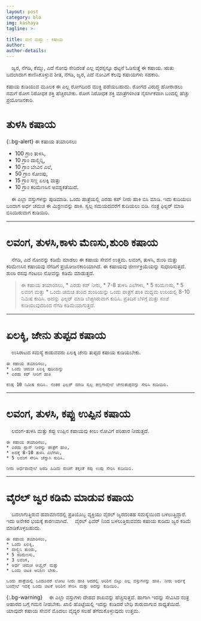 ```yaml
---
layout: post
category: blo
img: kashaya
tagline: >-
  
title: ಮನೆ ಮದ್ದು - ಕಷಾಯ
author: 
author-details: 
---
```

&emsp;ಜ್ವರ, ನೆಗಡಿ, ಕೆಮ್ಮು, ಎದೆ ನೋವು ಸೇರಿದಂತೆ ಎಲ್ಲ ವೈರಸ್ಸನ್ನೂ ಥಟ್ಟನೆ ಓಡಿಸುತ್ತೆ ಈ ಕಷಾಯ. ಋತು ಬದಲಾದಾಗ ಕಾಣಿಸಿಕೊಳ್ಳುವ ಶೀತ, ನೆಗಡಿ, ಜ್ವರ, ಎದೆ ನೋವಿಗೆ ಕೆಲವು ಕಷಾಯಗಳು ಸಹಕಾರಿ.

<!--more-->

ಕಷಾಯ ಕುಡಿಯುವ ಮೂಲಕ ಈ ಎಲ್ಲ ರೋಗದಿಂದ ಮುಕ್ತಿ ಪಡೆಯಬಹುದು. ರೋಗದ ವಿರುದ್ಧ ಹೋರಾಡಲು ನಮಗೆ ರೋಗ ನಿರೋಧಕ ಶಕ್ತಿ ಹೆಚ್ಚಿರಬೇಕು. ರೋಗ ನಿರೋಧಕ ಶಕ್ತಿ ಮಾತ್ರೆಗಳಿಗಿಂತ ನೈಸರ್ಗಿಕವಾಗಿ ಬಂದಲ್ಲಿ ಹೆಚ್ಚು ಪ್ರಯೋಜನಕಾರಿ.

# ತುಳಸಿ ಕಷಾಯ

{:.bg-alert}
ಈ ಕಷಾಯ ತಯಾರಿಸಲು 
* 100 ಗ್ರಾಂ ತುಳಸಿ,
* 10 ಗ್ರಾಂ ದಾಲ್ಚಿನ್ನಿ,
* 10 ಗ್ರಾಂ ಬೇವಿನ ಎಲೆ,
* 50 ಗ್ರಾಂ ಸೋಂಪು,
* 15 ಗ್ರಾಂ ಸಣ್ಣ ಏಲಕ್ಕಿ ಮತ್ತು 
* 10 ಗ್ರಾಂ ಕರಿಮೆಣಸಿನ ಅವಶ್ಯಕತೆಯಿದೆ.

&emsp;ಈ ಎಲ್ಲಾ ವಸ್ತುಗಳನ್ನು ಪುಡಿಮಾಡಿ. ಒಂದು ಪಾತ್ರೆಯಲ್ಲಿ ಎರಡು ಕಪ್ ನೀರು ಹಾಕಿ ಬಿಸಿ ಮಾಡಿ. ಇದು ಕುದಿಯಲು ಬಂದಾಗ ಅರ್ಧ ಚಮಚ ಈ ಮಿಶ್ರಣವನ್ನು ಹಾಕಿ. ಸ್ವಲ್ಪ ಸಮಯದವರೆಗೆ ಕುದಿಯಲು ಬಿಡಿ. ನಂತ್ರ ಫಿಲ್ಟರ್ ಮಾಡಿ ಬಿಸಿಯಿರುವಾಗ ಕುಡಿಯಿರಿ.

<hr>

# ಲವಂಗ, ತುಳಸಿ,ಕಾಳು ಮೆಣಸು,ಶುಂಠಿ ಕಷಾಯ
&emsp;ನೆಗಡಿ, ಎದೆ ನೋವನ್ನು ಕಡಿಮೆ ಮಾಡಲು ಈ ಕಷಾಯ ಸೇವನೆ ಉತ್ತಮ. ಲವಂಗ, ತುಳಸಿ, ಶುಂಠಿ ಮತ್ತು ಕರಿಮೆಣಸಿನ ಕಷಾಯವು ನೆಗಡಿಗೆ ಪ್ರಯೋಜನಕಾರಿಯಾಗಿದೆ. ಈ ಕಷಾಯವು ಜೀರ್ಣಕ್ರಿಯೆಯನ್ನು ಸುಧಾರಿಸುತ್ತದೆ.
ಶುಂಠಿ ರಸವು ಗಂಟಲು ನೋವನ್ನು ಕಡಿಮೆ ಮಾಡುತ್ತದೆ. 
<blockquote>
ಈ ಕಷಾಯ ತಯಾರಿಸಲು, 
* ಎರಡು ಕಪ್ ನೀರು,
* 7-8 ತುಳಸಿ ಎಲೆಗಳು,
* 5 ಕರಿಮೆಣಸು,
* 5 ಲವಂಗ ಮತ್ತು 
* ಒಂದು ಚಮಚ ತುರಿದ ಶುಂಠಿಯನ್ನು 
ಒಂದು ಪಾತ್ರೆಗೆ ಹಾಕಿ ಮಧ್ಯಮ ಉರಿಯಲ್ಲಿ 8-10 ನಿಮಿಷ ಕುದಿಸಿ. ಅದನ್ನು ಫಿಲ್ಟರ್ ಮಾಡಿ ಬೆಚ್ಚಗಿರುವಾಗ ಕುದಿಸಿ. ಪ್ರತಿದಿನ ಬೆಳಿಗ್ಗೆ ಮತ್ತು ಸಂಜೆ ಕುಡಿಯುವುದರಿಂದ ನೆಗಡಿ ಕಡಿಮೆಯಾಗುತ್ತದೆ.
</blockquote>

<hr>

# ಏಲಕ್ಕಿ, ಜೇನು ತುಪ್ಪದ ಕಷಾಯ
&emsp;ಉಸಿರಾಟದ ಸಮಸ್ಯೆ ಕಾಡುವವರು ಏಲಕ್ಕಿ ಜೇನು ತುಪ್ಪದ ಕಷಾಯ ಕುಡಿಯಬೇಕು. 
```
ಈ ಕಷಾಯ ತಯಾರಿಸಲು,
* ಒಂದು ಚಮಚ ಏಲಕ್ಕಿ ಪುಡಿಯನ್ನು
* ಎರಡು ಕಪ್ ನೀರಿಗೆ ಹಾಕಿ

ಕನಿಷ್ಠ 10 ನಿಮಿಷ ಕುದಿಸಿ. ನಂತರ ಫಿಲ್ಟರ್ ಮಾಡಿ ಸ್ವಲ್ಪ ತಣ್ಣಗಾದ್ಮೇಲೆ ಜೇನುತುಪ್ಪವನ್ನು ಸೇರಿಸಿ ಕುಡಿಯಿರಿ.
```
<hr>

# ಲವಂಗ, ತುಳಸಿ, ಕಪ್ಪು ಉಪ್ಪಿನ ಕಷಾಯ
&emsp;ಲವಂಗ-ತುಳಸಿ ಮತ್ತು ಕಪ್ಪು ಉಪ್ಪಿನ ಕಷಾಯವು ಕೀಲು ನೋವಿಗೆ ಪರಿಹಾರ ನೀಡುತ್ತದೆ.
```
ಈ ಕಷಾಯ ತಯಾರಿಸಲು,
* ಎರಡು ಗ್ಲಾಸ್ ನೀರನ್ನು ಪಾತ್ರೆಗೆ ಹಾಕಿ,
* ಅದಕ್ಕೆ 8-10 ತುಳಸಿ ಎಲೆಗಳು,
* 5 ಲವಂಗ ಸೇರಿಸಿ ಚೆನ್ನಾಗಿ ಕುದಿಸಿ.

ನೀರು ಅರ್ಧವಾದ್ಮೇಲೆ ಜರಡಿ ಹಿಡಿದು ರುಚಿಗೆ ತಕ್ಕಂತೆ ಕಪ್ಪು ಉಪ್ಪು ಸೇರಿಸಿ ಕುಡಿಯಿರಿ.
```

<hr>

# ವೈರಲ್ ಜ್ವರ ಕಡಿಮೆ ಮಾಡುವ ಕಷಾಯ
&emsp;ಬದಲಾಗುತ್ತಿರುವ ಹವಾಮಾನದಲ್ಲಿ ಪ್ರತಿಯೊಬ್ಬ ವ್ಯಕ್ತಿಯು ವೈರಲ್ ಜ್ವರದಂತಹ ಸಮಸ್ಯೆಯಿಂದ ಬಳಲುತ್ತಿದ್ದಾರೆ. ಇದು ಅನೇಕರ ಭಯಕ್ಕೆ ಕಾರಣವಾಗಿದೆ.
&emsp;ವೈರಲ್ ಫಿವರ್ ನಿಂದ ಬಳಲುತ್ತಿರುವವರು ಕಷಾಯ ಕುಡಿದು ಜ್ವರ ಕಡಿಮೆ ಮಾಡಿಕೊಳ್ಳಬಹುದು. 
```
ಈ ಕಷಾಯ ತಯಾರಿಸಲು,
* ಒಂದು ಏಲಕ್ಕಿ,
* ದಾಲ್ಚಿನಿ ತುಂಡು,
* 5 ಕರಿಮೆಣಸು,
* 3 ಲವಂಗ,
* ಅರ್ಧ ಚಮಚ ಅಜ್ವೈನ್ ಮತ್ತು 
* ಒಂದು ಚಿಟಕಿ ಅರಿಶಿಣ ಬೇಕು.

ಒಂದು ಪಾತ್ರೆಯಲ್ಲಿ ಒಂದೂವರೆ ಲೋಟ ನೀರು ಹಾಕಿ ಅದರಲ್ಲಿ ಅರಿಶಿನ ಬಿಟ್ಟು ಎಲ್ಲ ವಸ್ತುಗಳನ್ನು ಹಾಕಿ. ನೀರು ಅರ್ಧಕ್ಕೆ ಬಂದ್ಮೇಲೆ ಇದಕ್ಕೆ ಒಂದು ಚಿಟಿಕೆ ಅರಿಶಿನ ಸೇರಿಸಿ ಮತ್ತು ಅದನ್ನು ಕುಡಿಯಿರಿ.
```

{:.bg-warning}
&emsp;ಈ ಎಲ್ಲಾ ವಸ್ತುಗಳು ದೇಹದ ಶಾಖವನ್ನು ಹೆಚ್ಚಿಸುತ್ತವೆ. ಹಾಗಾಗಿ ಇದನ್ನು ಸೇವಿಸಿದ ನಂತ್ರ ಆಹಾರದ ಬಗ್ಗೆ ಗಮನ ನೀಡಬೇಕು. ಖಾಲಿ ಹೊಟ್ಟೆಯಲ್ಲಿ ಇದನ್ನು ಕುಡಿದರೆ ಬೇಧಿ ಶುರುವಾಗುವ ಸಾಧ್ಯತೆಯಿದೆ. ಯಾವುದೇ ಕಷಾಯ ಸೇವನೆ ಮೊದಲು ವೈದ್ಯರ ಸಲಹೆ ತೆಗೆದುಕೊಳ್ಳುವುದು ಉತ್ತಮ.
